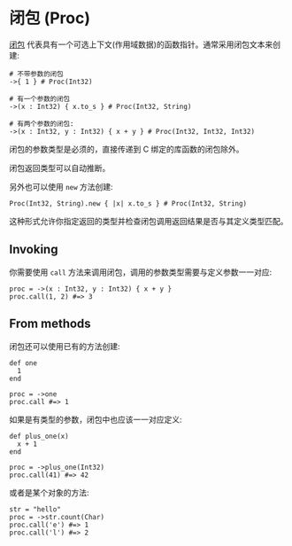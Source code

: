 # 闭包 (Proc)

[闭包](http://crystal-lang.org/api/Proc.html) 代表具有一个可选上下文(作用域数据)的函数指针。通常采用闭包文本来创建:

```crystal
# 不带参数的闭包
->{ 1 } # Proc(Int32)

# 有一个参数的闭包
->(x : Int32) { x.to_s } # Proc(Int32, String)

# 有两个参数的闭包:
->(x : Int32, y : Int32) { x + y } # Proc(Int32, Int32, Int32)
```

闭包的参数类型是必须的，直接传递到 C 绑定的库函数的闭包除外。

闭包返回类型可以自动推断。

另外也可以使用 `new` 方法创建:

```crystal
Proc(Int32, String).new { |x| x.to_s } # Proc(Int32, String)
```

这种形式允许你指定返回的类型并检查闭包调用返回结果是否与其定义类型匹配。

## Invoking

你需要使用 `call` 方法来调用闭包，调用的参数类型需要与定义参数一一对应:

```crystal
proc = ->(x : Int32, y : Int32) { x + y }
proc.call(1, 2) #=> 3
```

## From methods

闭包还可以使用已有的方法创建:

```crystal
def one
  1
end

proc = ->one
proc.call #=> 1
```

如果是有类型的参数，闭包中也应该一一对应定义:

```crystal
def plus_one(x)
  x + 1
end

proc = ->plus_one(Int32)
proc.call(41) #=> 42
```

或者是某个对象的方法:

```crystal
str = "hello"
proc = ->str.count(Char)
proc.call('e') #=> 1
proc.call('l') #=> 2
```
